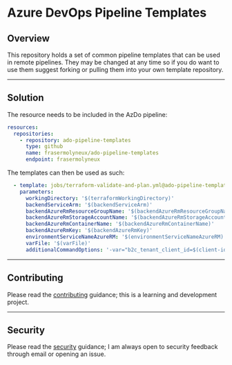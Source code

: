 # Azure DevOps Pipeline Templates

## Overview

This repository holds a set of common pipeline templates that can be used in remote pipelines. They may be changed at any time so if you do want to use them suggest forking or pulling them into your own template repository.

---

## Solution

The resource needs to be included in the AzDo pipeline:

```yaml
resources:
  repositories:
    - repository: ado-pipeline-templates
      type: github
      name: frasermolyneux/ado-pipeline-templates
      endpoint: frasermolyneux
```

The templates can then be used as such:

```yaml
  - template: jobs/terraform-validate-and-plan.yml@ado-pipeline-templates
    parameters:
      workingDirectory: '$(terraformWorkingDirectory)'
      backendServiceArm: '$(backendServiceArm)'
      backendAzureRmResourceGroupName: '$(backendAzureRmResourceGroupName)'
      backendAzureRmStorageAccountName: '$(backendAzureRmStorageAccountName)'
      backendAzureRmContainerName: '$(backendAzureRmContainerName)'
      backendAzureRmKey: '$(backendAzureRmKey)'
      environmentServiceNameAzureRM: '$(environmentServiceNameAzureRM)'
      varFile: '$(varFile)'
      additionalCommandOptions: '-var="b2c_tenant_client_id=$(client-id)" -var="b2c_tenant_client_secret=$(client-secret)"'
```

---

## Contributing

Please read the [contributing](CONTRIBUTING.md) guidance; this is a learning and development project.

---

## Security

Please read the [security](SECURITY.md) guidance; I am always open to security feedback through email or opening an issue.
